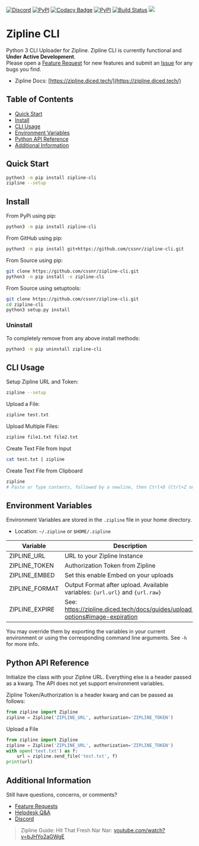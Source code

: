 [![Discord](https://img.shields.io/discord/899171661457293343?logo=discord&logoColor=white&label=Discord)](https://discord.gg/wXy6m2X8wY)
[![PyPI](https://img.shields.io/github/issues-raw/cssnr/zipline-cli?logo=github&logoColor=white&label=Issues)](https://github.com/cssnr/zipline-cli/issues)
[![Codacy Badge](https://img.shields.io/codacy/grade/1eee626c47fa4e6fb8b1ed3efdd3e518?logo=codacy&logoColor=white&label=Codacy)](https://app.codacy.com/gh/cssnr/zipline-cli/dashboard)
[![PyPI](https://img.shields.io/pypi/v/zipline-cli?logo=python&logoColor=white&label=PyPi)](https://pypi.org/project/zipline-cli/)
[![Build Status](https://drone.hosted-domains.com/api/badges/cssnr/zipline-cli/status.svg)](https://drone.hosted-domains.com/cssnr/zipline-cli)
[![](https://repository-images.githubusercontent.com/661201286/8dfadbc8-94c0-4eaa-88bd-7ee351859510)](https://github.com/cssnr/zipline-cli)
# Zipline CLI

Python 3 CLI Uploader for Zipline.
Zipline CLI is currently functional and **Under Active Development**.  
Please open a [Feature Request](https://github.com/cssnr/zipline-cli/discussions/new?category=feature-requests)
for new features and submit an [Issue](https://github.com/cssnr/zipline-cli/issues)
for any bugs you find.

*   Zipline Docs: [https://zipline.diced.tech/](https://zipline.diced.tech/)

## Table of Contents

*   [Quick Start](#quick-start)
*   [Install](#install)
*   [CLI Usage](#cli-usage)
*   [Environment Variables](#environment-variables)
*   [Python API Reference](#python-api-reference)
*   [Additional Information](#additional-information)

## Quick Start

```bash
python3 -m pip install zipline-cli
zipline --setup
```

## Install

From PyPi using pip:
```bash
python3 -m pip install zipline-cli
```

From GitHub using pip:
```bash
python3 -m pip install git+https://github.com/cssnr/zipline-cli.git
```

From Source using pip:
```bash
git clone https://github.com/cssnr/zipline-cli.git
python3 -m pip install -e zipline-cli
```

From Source using setuptools:
```bash
git clone https://github.com/cssnr/zipline-cli.git
cd zipline-cli
python3 setup.py install
```

### Uninstall

To completely remove from any above install methods:
```bash
python3 -m pip uninstall zipline-cli
```

## CLI Usage

Setup Zipline URL and Token:
```bash
zipline --setup
```

Upload a File:
```bash
zipline test.txt
```

Upload Multiple Files:
```bash
zipline file1.txt file2.txt
```

Create Text File from Input
```bash
cat test.txt | zipline 
```

Create Text File from Clipboard
```bash
zipline
# Paste or Type contents, followed by a newline, then Ctrl+D (Ctrl+Z on Windows)
```

## Environment Variables

Environment Variables are stored in the `.zipline` file in your home directory.

*   Location: `~/.zipline` or `$HOME/.zipline`

| Variable       | Description                                                                  |
|----------------|------------------------------------------------------------------------------|
| ZIPLINE_URL    | URL to your Zipline Instance                                                 |
| ZIPLINE_TOKEN  | Authorization Token from Zipline                                             |
| ZIPLINE_EMBED  | Set this enable Embed on your uploads                                        |
| ZIPLINE_FORMAT | Output Format after upload. Available variables: `{url.url}` and `{url.raw}` |
| ZIPLINE_EXPIRE | See: https://zipline.diced.tech/docs/guides/upload-options#image-expiration  |

You may override them by exporting the variables in your current environment
or using the corresponding command line arguments. See `-h` for more info.

## Python API Reference

Initialize the class with your Zipline URL.
Everything else is a header passed as a kwarg.
The API does not yet support environment variables.

Zipline Token/Authorization is a header kwarg and can be passed as follows:
```python
from zipline import Zipline
zipline = Zipline('ZIPLINE_URL', authorization='ZIPLINE_TOKEN')
```

Upload a File
```python
from zipline import Zipline
zipline = Zipline('ZIPLINE_URL', authorization='ZIPLINE_TOKEN')
with open('text.txt') as f:
    url = zipline.send_file('test.txt', f)
print(url)
```

## Additional Information

Still have questions, concerns, or comments?

*   [Feature Requests](https://github.com/cssnr/zipline-cli/discussions/categories/feature-requests)
*   [Helpdesk Q&A](https://github.com/cssnr/zipline-cli/discussions/categories/helpdesk-q-a)
*   [Discord](https://discord.gg/wXy6m2X8wY)

> Zipline Guide: Hit That Fresh Nar Nar: [youtube.com/watch?v=bJHYo2aGWgE](https://www.youtube.com/watch?v=bJHYo2aGWgE)
